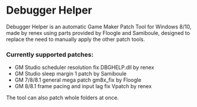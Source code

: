 # Debugger Helper

Debugger Helper is an automatic Game Maker Patch Tool for Windows 8/10, made
by renex using parts provided by Floogle and Samiboule, designed to replace
the need to manually apply the other patch tools.

### Currently supported patches:

- GM Studio scheduler resolution fix DBGHELP.dll by renex
- GM Studio sleep margin 1 patch by Samiboule
- GM 7/8/8.1 general mega patch gm8x_fix by Floogle
- GM 8/8.1 frame pacing and input lag fix Vpatch by renex

The tool can also patch whole folders at once.